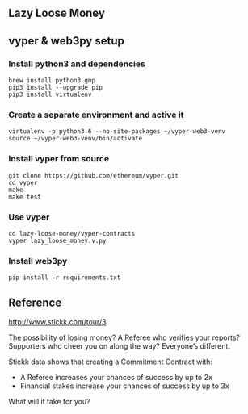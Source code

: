 ## Lazy Loose Money

## vyper & web3py setup
### Install python3 and dependencies
```
brew install python3 gmp
pip3 install --upgrade pip
pip3 install virtualenv
```
### Create a separate environment and active it
```
virtualenv -p python3.6 --no-site-packages ~/vyper-web3-venv
source ~/vyper-web3-venv/bin/activate
```

### Install vyper from source
```
git clone https://github.com/ethereum/vyper.git
cd vyper
make
make test
```

### Use vyper
```
cd lazy-loose-money/vyper-contracts
vyper lazy_loose_money.v.py
```

### Install web3py
```
pip install -r requirements.txt

```

## Reference

http://www.stickk.com/tour/3

The possibility of losing money? A Referee who verifies your reports? Supporters who cheer you on along the way? Everyone’s different.

Stickk data shows that creating a Commitment Contract with:
* A Referee increases your chances of success by up to 2x
* Financial stakes increase your chances of success by up to 3x

What will it take for you?
